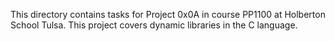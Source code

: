 This directory contains tasks for Project 0x0A in course PP1100 at Holberton School Tulsa. This project covers dynamic libraries in the C language.
